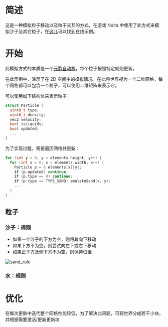 # 简述
这是一种模拟粒子移动以及粒子交互的方式，在游戏 Noita 中使用了此方式来模拟沙子及其它粒子，在[这儿](https://sandboxels.r74n.com/)可以找到在线示例。

# 开始
此模拟方式的本质是一个[元胞自动机](https://en.wikipedia.org/wiki/Cellular_automaton)，每个粒子按照特定规则更新。

在此示例中，演示了在 2D 空间中的模拟情况。在此将世界视为一个二维网格，每个网格都可以包含一个粒子，可以使用二维矩阵来表示它。

可以使用如下结构体来表示粒子：
```c
struct Particle {
  uint8_t type;
  uint8_t density;
  vec2 velocity;
  bool isLiquids;
  bool updated;
  ...
}
```

为了实现过程，需要遍历网格并更新：

```c
for (int y = 0; y < elements.height; y++) {
  for (int x = 0; x < elements.width; x++) {
    Particle p = & elements[x][y];
    if (p.updated) continue;
    if (p.type == 0) continue;
    if (p.type == TYPE_SAND) emulateSand(x, y);
    ...
  }
}
```

## 粒子
### 沙子：规则

- 如果一个沙子的下方为空，则将其向下移动
- 如果下方不为空，则尝试向左下或右下移动
- 如果正下方及侧下方不为空，则保持位置

![sand_rule](https://github.com/user-attachments/assets/6885ccf7-a6f9-4c7b-bc4d-7548a0e9b600)

### 水：规则


# 优化
在每次更新中迭代整个网格性能较低，为了解决此问题，可将世界分成若干小块，并根据需要激活/更新更新块